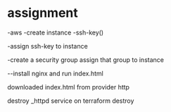 # assignment 

-aws -create instance
-ssh-key()

-assign ssh-key to instance

-create a security group
assign that group to instance

--install nginx and run index.html

downloaded index.html from provider http

destroy _httpd service on terraform destroy


